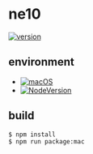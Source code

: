 # ne10

[![version](https://img.shields.io/badge/version-0.1.0-orange.svg)]()

## environment

- [![macOS](https://img.shields.io/badge/macOS_BigSur-11.4-green.svg)]()
- [![NodeVersion](https://img.shields.io/badge/node-16.3.0-blue.svg)](https://nodejs.org/ja/)


## build

```shell
$ npm install
$ npm run package:mac
```

